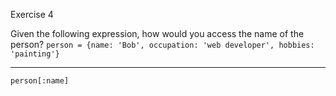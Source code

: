 Exercise 4

Given the following expression, how would you access the name of the person?
`person = {name: 'Bob', occupation: 'web developer', hobbies: 'painting'}`
___

`person[:name]`